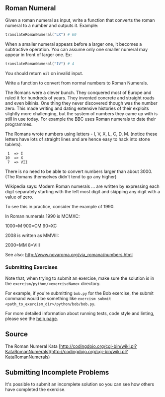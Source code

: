 ## Roman Numeral

Given a roman numeral as input, write a function that converts the roman numeral to a number and outputs it. Example:

```python 
translateRomanNumeral("LX") # 60
```

When a smaller numeral appears before a larger one, it becomes a subtractive operation. You can assume only one smaller
numeral may appear in front of larger one. Ex:

```python
translateRomanNumeral("IV") # 4
```

You should return `nil` on invalid input.

Write a function to convert from normal numbers to Roman Numerals.

The Romans were a clever bunch. They conquered most of Europe and ruled it for hundreds of years. They invented concrete
and straight roads and even bikinis. One thing they never discovered though was the number zero. This made writing and
dating extensive histories of their exploits slightly more challenging, but the system of numbers they came up with is
still in use today. For example the BBC uses Roman numerals to date their programmes.

The Romans wrote numbers using letters - I, V, X, L, C, D, M. (notice these letters have lots of straight lines and are
hence easy to hack into stone tablets).

```
 1  => I
10  => X
 7  => VII
```

There is no need to be able to convert numbers larger than about 3000.
(The Romans themselves didn't tend to go any higher)

Wikipedia says: Modern Roman numerals ... are written by expressing each digit separately starting with the left most
digit and skipping any digit with a value of zero.

To see this in practice, consider the example of 1990.

In Roman numerals 1990 is MCMXC:

1000=M 900=CM 90=XC

2008 is written as MMVIII:

2000=MM 8=VIII

See also: http://www.novaroma.org/via_romana/numbers.html

### Submitting Exercises

Note that, when trying to submit an exercise, make sure the solution is in the `exercism/python/<exerciseName>`
directory.

For example, if you're submitting `bob.py` for the Bob exercise, the submit command would be something
like `exercism submit <path_to_exercism_dir>/python/bob/bob.py`.

For more detailed information about running tests, code style and linting, please see
the [help page](http://exercism.io/languages/python).

## Source

The Roman Numeral
Kata [http://codingdojo.org/cgi-bin/wiki.pl?KataRomanNumerals](http://codingdojo.org/cgi-bin/wiki.pl?KataRomanNumerals)

## Submitting Incomplete Problems

It's possible to submit an incomplete solution so you can see how others have completed the exercise.



